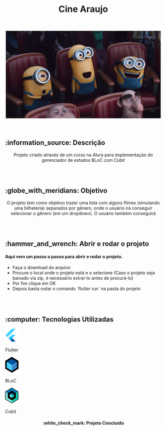 <h1 align="center">
  Cine Araujo
</h1>
<br></br>

<div align="center">
  <img src="imagens/minions_cinema.gif" alt="Minions no cinema">
</div>
<br></br>

<h2> :information_source: Descrição </h2>
<p align="center"> Projeto criado através de um curso na Alura para implementação do gerenciador de estados BLoC com Cubit</p>
<br></br>

<h2> :globe_with_meridians: Objetivo</h2>
<p align="center">O projeto tem como objetivo trazer uma lista com alguns filmes (simulando uma bilheteria) separados por gênero, onde o usuário irá conseguir selecionar o gênero (em um dropdown). O usuário também conseguirá</p>
<br></br>

<h2> :hammer_and_wrench: Abrir e rodar o projeto </h2>
<h4>Aqui vem um passo a passo para abrir e rodar o projeto.</h4>
<ul>
  <li> Faça o download do arquivo </li>
  <li> Procure o local onde o projeto está e o selecione (Caso o projeto seja baixado via zip, é necessário extraí-lo antes de procurá-lo) </li>
  <li> Por fim clique em OK </li>
  <li> Depois basta rodar o comando `flutter run` na pasta do projeto </li>
</ul>
<br></br>

<h2> :computer: Tecnologias Utilizadas</h2>

<div>
  <img src="imagens/Flutter.png" alt="Flutter">
  <p>Flutter</p>
  <img src="imagens/BLoC.png" alt="BLoC">
  <p>BLoC</p>
  <img src="imagens/Cubit.png" alt="Cubit">
  <p>Cubit</p>
</div>

<h4 align="center">
  :white_check_mark: Projeto Concluído
</h4>